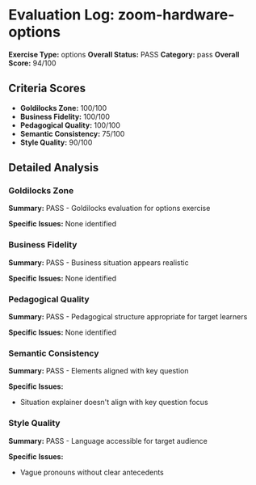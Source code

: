 # Evaluation Log: zoom-hardware-options

**Exercise Type:** options
**Overall Status:** PASS
**Category:** pass
**Overall Score:** 94/100

## Criteria Scores

- **Goldilocks Zone:** 100/100
- **Business Fidelity:** 100/100
- **Pedagogical Quality:** 100/100
- **Semantic Consistency:** 75/100
- **Style Quality:** 90/100

## Detailed Analysis

### Goldilocks Zone
**Summary:** PASS - Goldilocks evaluation for options exercise

**Specific Issues:** None identified

### Business Fidelity
**Summary:** PASS - Business situation appears realistic

**Specific Issues:** None identified

### Pedagogical Quality
**Summary:** PASS - Pedagogical structure appropriate for target learners

**Specific Issues:** None identified

### Semantic Consistency
**Summary:** PASS - Elements aligned with key question

**Specific Issues:**
- Situation explainer doesn't align with key question focus

### Style Quality
**Summary:** PASS - Language accessible for target audience

**Specific Issues:**
- Vague pronouns without clear antecedents

